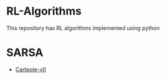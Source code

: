 # RL-Algorithms
This repository has RL algorithms implemented using python



# SARSA
* [Cartpole-v0](https://github.com/addy1997/RL-Algorithms/tree/master/SARSA/Cartpole)
